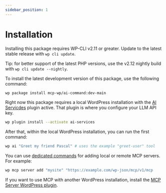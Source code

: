 ```yaml
---
sidebar_position: 1
---
```


# Installation

Installing this package requires WP-CLI v2.11 or greater. Update to the latest stable release with `wp cli update`.

Tip: for better support of the latest PHP versions, use the v2.12 nightly build with `wp cli update --nightly`.

To install the latest development version of this package, use the following command:

```bash
wp package install mcp-wp/ai-command:dev-main
```

Right now this package requires a local WordPress installation with the [AI Servicdes](https://github.com/felixarntz/ai-services) plugin active. That plugin is where you configure your LLM API key.

```bash
wp plugin install --activate ai-services
```

After that, within the local WordPress installation, you can run the first command:

```bash
wp ai "Greet my friend Pascal" # uses the example "greet-user" tool
```

You can use [dedicated commands](./commands.md) for adding local or remote MCP servers. For example:

```bash
wp mcp server add "mysite" "https://example.com/wp-json/mcp/v1/mcp
```

If you want to use MCP with another WordPress installation, install the [MCP Server WordPress plugin](../mcp-server).
